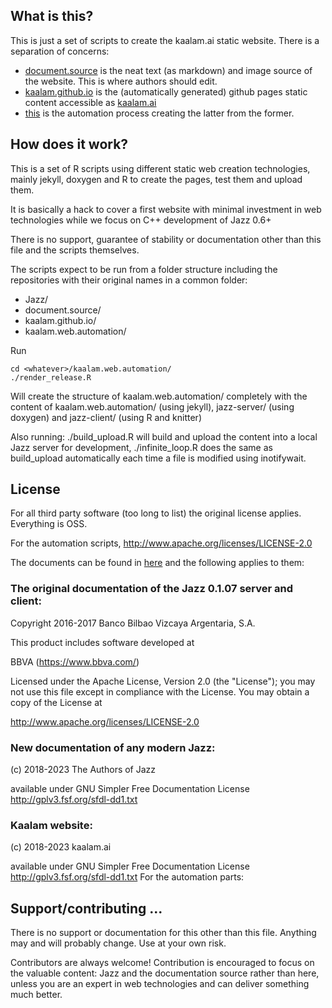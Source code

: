 ## What is this?

This is just a set of scripts to create the kaalam.ai static website. There is a separation of concerns:

  - [document.source](https://github.com/kaalam/document.source) is the neat text (as markdown) and image source of the website. This is where authors should edit.
  - [kaalam.github.io](https://github.com/kaalam/kaalam.github.io) is the (automatically generated) github pages static content accessible as [kaalam.ai](https://kaalam.github.io/)
  - [this](https://github.com/kaalam/kaalam.web.automation) is the automation process creating the latter from the former.


## How does it work?

This is a set of R scripts using different static web creation technologies, mainly jekyll, doxygen and R to create the pages, test them and upload them.

It is basically a hack to cover a first website with minimal investment in web technologies while we focus on C++ development of Jazz 0.6+

There is no support, guarantee of stability or documentation other than this file and the scripts themselves.

The scripts expect to be run from a folder structure including the repositories with their original names in a common folder:

  - Jazz/
  - document.source/
  - kaalam.github.io/
  - kaalam.web.automation/

Run

	cd <whatever>/kaalam.web.automation/
	./render_release.R

Will create the structure of kaalam.web.automation/ completely with the content of kaalam.web.automation/ (using jekyll), jazz-server/ (using doxygen) and jazz-client/ (using R and knitter)

Also running: ./build_upload.R will build and upload the content into a local Jazz server for development, ./infinite_loop.R does the same as build_upload automatically each time a file is modified using inotifywait.


## License

  For all third party software (too long to list) the original license applies. Everything is OSS.

  For the automation scripts, http://www.apache.org/licenses/LICENSE-2.0

  The documents can be found in [here](https://github.com/kaalam/document.source) and the following applies to them:

### The original documentation of the Jazz 0.1.07 server and client:

  Copyright 2016-2017 Banco Bilbao Vizcaya Argentaria, S.A.

This product includes software developed at

BBVA (https://www.bbva.com/)

Licensed under the Apache License, Version 2.0 (the "License"); you may not use this file except in compliance with the License. You may obtain a copy of the License at

http://www.apache.org/licenses/LICENSE-2.0


### New documentation of any modern Jazz:

  (c) 2018-2023 The Authors of Jazz

  available under GNU Simpler Free Documentation License http://gplv3.fsf.org/sfdl-dd1.txt


### Kaalam website:

  (c) 2018-2023 kaalam.ai

  available under GNU Simpler Free Documentation License http://gplv3.fsf.org/sfdl-dd1.txt
  For the automation parts:


## Support/contributing ...

There is no support or documentation for this other than this file. Anything may and will probably change. Use at your own risk.

Contributors are always welcome! Contribution is encouraged to focus on the valuable content: Jazz and the documentation source rather than here, unless you are an expert in web technologies and can deliver something much better.
